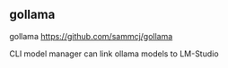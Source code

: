 ## gollama

gollama 
https://github.com/sammcj/gollama

CLI model manager
can link ollama models to LM-Studio